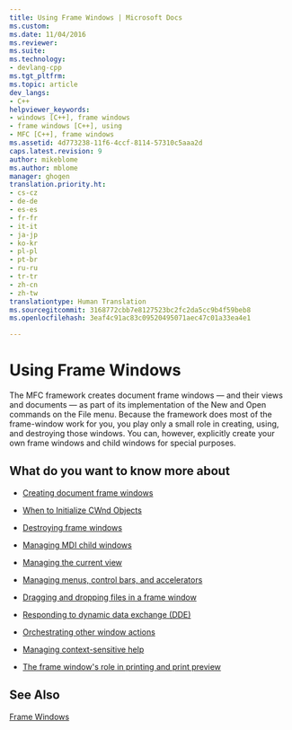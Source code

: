 ```yaml
---
title: Using Frame Windows | Microsoft Docs
ms.custom: 
ms.date: 11/04/2016
ms.reviewer: 
ms.suite: 
ms.technology:
- devlang-cpp
ms.tgt_pltfrm: 
ms.topic: article
dev_langs:
- C++
helpviewer_keywords:
- windows [C++], frame windows
- frame windows [C++], using
- MFC [C++], frame windows
ms.assetid: 4d773238-11f6-4ccf-8114-57310c5aaa2d
caps.latest.revision: 9
author: mikeblome
ms.author: mblome
manager: ghogen
translation.priority.ht:
- cs-cz
- de-de
- es-es
- fr-fr
- it-it
- ja-jp
- ko-kr
- pl-pl
- pt-br
- ru-ru
- tr-tr
- zh-cn
- zh-tw
translationtype: Human Translation
ms.sourcegitcommit: 3168772cbb7e8127523bc2fc2da5cc9b4f59beb8
ms.openlocfilehash: 3eaf4c91ac83c09520495071aec47c01a33ea4e1

---
```

# Using Frame Windows
The MFC framework creates document frame windows — and their views and documents — as part of its implementation of the New and Open commands on the File menu. Because the framework does most of the frame-window work for you, you play only a small role in creating, using, and destroying those windows. You can, however, explicitly create your own frame windows and child windows for special purposes.  
  
## What do you want to know more about  
  
-   [Creating document frame windows](../mfc/creating-document-frame-windows.md)  
  
-   [When to Initialize CWnd Objects](../mfc/when-to-initialize-cwnd-objects.md)  
  
-   [Destroying frame windows](../mfc/destroying-frame-windows.md)  
  
-   [Managing MDI child windows](../mfc/managing-mdi-child-windows.md)  
  
-   [Managing the current view](../mfc/managing-the-current-view.md)  
  
-   [Managing menus, control bars, and accelerators](../mfc/managing-menus-control-bars-and-accelerators.md)  
  
-   [Dragging and dropping files in a frame window](../mfc/dragging-and-dropping-files-in-a-frame-window.md)  
  
-   [Responding to dynamic data exchange (DDE)](../mfc/responding-to-dynamic-data-exchange-dde.md)  
  
-   [Orchestrating other window actions](../mfc/orchestrating-other-window-actions.md)  
  
-   [Managing context-sensitive help](../mfc/orchestrating-other-window-actions.md)  
  
-   [The frame window's role in printing and print preview](../mfc/orchestrating-other-window-actions.md)  
  
## See Also  
 [Frame Windows](../mfc/frame-windows.md)




<!--HONumber=Jan17_HO2-->



